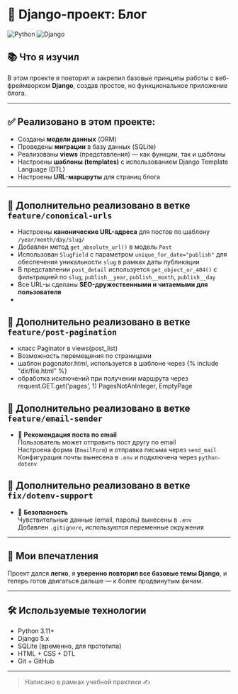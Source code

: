 # 📝 Django-проект: Блог

![Python](https://img.shields.io/badge/Python-3.11-blue)
![Django](https://img.shields.io/badge/Django-5-green)

## 📚 Что я изучил

В этом проекте я повторил и закрепил базовые принципы работы с веб-фреймворком **Django**, создав простое, но функциональное приложение блога.

---

## ✅ Реализовано в этом проекте:

- Созданы **модели данных** (ORM)
- Проведены **миграции** в базу данных (SQLite)
- Реализованы **views** (представления) — как функции, так и шаблоны
- Настроены **шаблоны (templates)** с использованием Django Template Language (DTL)
- Настроены **URL-маршруты** для страниц блога

---

## 📌 Дополнительно реализовано в ветке `feature/cononical-urls`

- Настроены **канонические URL-адреса** для постов по шаблону `/year/month/day/slug/`
- Добавлен метод `get_absolute_url()` в модель `Post`
- Использован `SlugField` с параметром `unique_for_date="publish"` для обеспечения уникальности `slug` в рамках даты публикации
- В представлении `post_detail` используется `get_object_or_404()` с фильтрацией по `slug`, `publish__year`, `publish__month`, `publish__day`
- Все URL-ы сделаны **SEO-дружественными и читаемыми для пользователя**
- 
## 📌 Дополнительно реализовано в ветке `feature/post-pagination`
- класс Paginator в views(post_list)
- Возможность перемещения по страницами 
- шаблон pagonator.html, используется в шаблоне через {% include "dir/file.html" %}
- обработка исключений при получении маршрута через request.GET.get('pages', 1)
   PagesNotAnInteger, EmptyPage

## 📌 Дополнительно реализовано в ветке `feature/email-sender`
- 🔹 **Рекомендация поста по email**  
  Пользователь может отправить пост другу по email  
  Настроена форма (`EmailForm`) и отправка письма через `send_mail`  
  Конфигурация почты вынесена в `.env` и подключена через `python-dotenv`

## 📌 Дополнительно реализовано в ветке `fix/dotenv-support`
- 🔹 **Безопасность**  
  Чувствительные данные (email, пароль) вынесены в `.env`  
  Добавлен `.gitignore`, используются переменные окружения
  
---

## 💬 Мои впечатления

Проект дался **легко**, я **уверенно повторил все базовые темы Django**, и теперь готов двигаться дальше — к более продвинутым фичам.

---

## 🛠 Используемые технологии
- Python 3.11+
- Django 5.x
- SQLite (временно, для прототипа)
- HTML + CSS + DTL
- Git + GitHub

---

> Написано в рамках учебной практики ✍️
